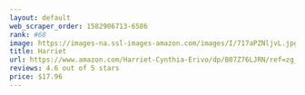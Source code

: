 ```yaml
---
layout: default 
﻿web_scraper_order: 1582906713-6586
rank: #68
image: https://images-na.ssl-images-amazon.com/images/I/717aPZNljvL.jpg
title: Harriet
url: https://www.amazon.com/Harriet-Cynthia-Erivo/dp/B07Z76LJRN/ref=zg_mw_movies-tv_68?_encoding=UTF8&psc=1&refRID=46H18T9MD3CR2HGGW70G
reviews: 4.6 out of 5 stars
price: $17.96 
---
```

